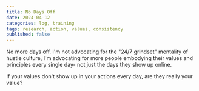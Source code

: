 ```yaml
---
title: No Days Off
date: 2024-04-12
categories: log, training
tags: research, action, values, consistency
published: false
---
```


No more days off. I'm not advocating for the "24/7 grindset" mentality of hustle culture, I'm advocating for more people embodying their values and principles every single day- not just the days they show up online.

If your values don't show up in your actions every day, are they really your value?
